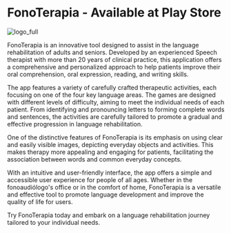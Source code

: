 # FonoTerapia - Available at Play Store

![logo_full](https://github.com/guiGarcia42/FonoTerapia/assets/81885816/cf7520a5-0739-43cc-87c4-564a8aa02a46)

FonoTerapia is an innovative tool designed to assist in the language rehabilitation of adults and seniors. Developed by an experienced Speech therapist with more than 20 years of clinical practice, this application offers a comprehensive and personalized approach to help patients improve their oral comprehension, oral expression, reading, and writing skills.

The app features a variety of carefully crafted therapeutic activities, each focusing on one of the four key language areas. The games are designed with different levels of difficulty, aiming to meet the individual needs of each patient. From identifying and pronouncing letters to forming complete words and sentences, the activities are carefully tailored to promote a gradual and effective progression in language rehabilitation.

One of the distinctive features of FonoTerapia is its emphasis on using clear and easily visible images, depicting everyday objects and activities. This makes therapy more appealing and engaging for patients, facilitating the association between words and common everyday concepts.

With an intuitive and user-friendly interface, the app offers a simple and accessible user experience for people of all ages. Whether in the fonoaudiólogo's office or in the comfort of home, FonoTerapia is a versatile and effective tool to promote language development and improve the quality of life for users.

Try FonoTerapia today and embark on a language rehabilitation journey tailored to your individual needs.
